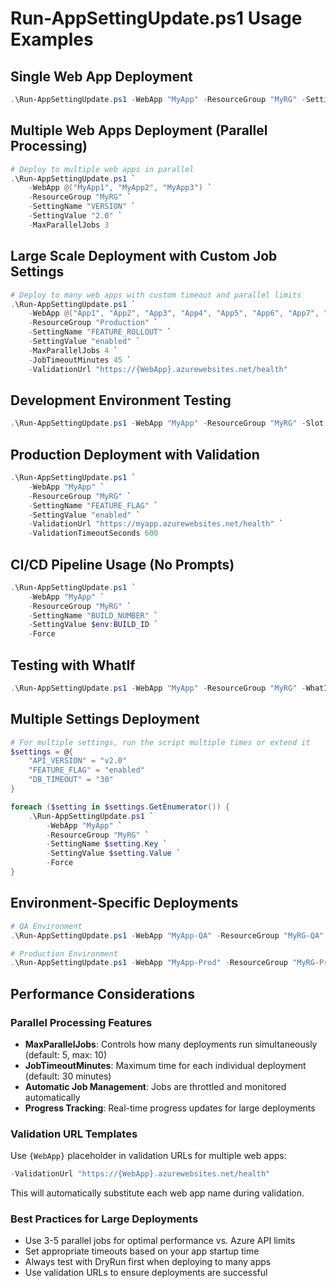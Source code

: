 # Run-AppSettingUpdate.ps1 Usage Examples

## Single Web App Deployment
```powershell
.\Run-AppSettingUpdate.ps1 -WebApp "MyApp" -ResourceGroup "MyRG" -SettingName "API_VERSION" -SettingValue "v2.0"
```

## Multiple Web Apps Deployment (Parallel Processing)
```powershell
# Deploy to multiple web apps in parallel
.\Run-AppSettingUpdate.ps1 `
    -WebApp @("MyApp1", "MyApp2", "MyApp3") `
    -ResourceGroup "MyRG" `
    -SettingName "VERSION" `
    -SettingValue "2.0" `
    -MaxParallelJobs 3
```

## Large Scale Deployment with Custom Job Settings
```powershell
# Deploy to many web apps with custom timeout and parallel limits
.\Run-AppSettingUpdate.ps1 `
    -WebApp @("App1", "App2", "App3", "App4", "App5", "App6", "App7", "App8") `
    -ResourceGroup "Production" `
    -SettingName "FEATURE_ROLLOUT" `
    -SettingValue "enabled" `
    -MaxParallelJobs 4 `
    -JobTimeoutMinutes 45 `
    -ValidationUrl "https://{WebApp}.azurewebsites.net/health"
```

## Development Environment Testing
```powershell
.\Run-AppSettingUpdate.ps1 -WebApp "MyApp" -ResourceGroup "MyRG" -Slot "qa" -DryRun
```

## Production Deployment with Validation
```powershell
.\Run-AppSettingUpdate.ps1 `
    -WebApp "MyApp" `
    -ResourceGroup "MyRG" `
    -SettingName "FEATURE_FLAG" `
    -SettingValue "enabled" `
    -ValidationUrl "https://myapp.azurewebsites.net/health" `
    -ValidationTimeoutSeconds 600
```

## CI/CD Pipeline Usage (No Prompts)
```powershell
.\Run-AppSettingUpdate.ps1 `
    -WebApp "MyApp" `
    -ResourceGroup "MyRG" `
    -SettingName "BUILD_NUMBER" `
    -SettingValue $env:BUILD_ID `
    -Force
```

## Testing with WhatIf
```powershell
.\Run-AppSettingUpdate.ps1 -WebApp "MyApp" -ResourceGroup "MyRG" -WhatIf
```

## Multiple Settings Deployment
```powershell
# For multiple settings, run the script multiple times or extend it
$settings = @{
    "API_VERSION" = "v2.0"
    "FEATURE_FLAG" = "enabled"
    "DB_TIMEOUT" = "30"
}

foreach ($setting in $settings.GetEnumerator()) {
    .\Run-AppSettingUpdate.ps1 `
        -WebApp "MyApp" `
        -ResourceGroup "MyRG" `
        -SettingName $setting.Key `
        -SettingValue $setting.Value `
        -Force
}
```

## Environment-Specific Deployments
```powershell
# QA Environment
.\Run-AppSettingUpdate.ps1 -WebApp "MyApp-QA" -ResourceGroup "MyRG-QA" -Slot "testing"

# Production Environment  
.\Run-AppSettingUpdate.ps1 -WebApp "MyApp-Prod" -ResourceGroup "MyRG-Prod" -Slot "staging"
```

## Performance Considerations

### Parallel Processing Features
- **MaxParallelJobs**: Controls how many deployments run simultaneously (default: 5, max: 10)
- **JobTimeoutMinutes**: Maximum time for each individual deployment (default: 30 minutes)
- **Automatic Job Management**: Jobs are throttled and monitored automatically
- **Progress Tracking**: Real-time progress updates for large deployments

### Validation URL Templates
Use `{WebApp}` placeholder in validation URLs for multiple web apps:
```powershell
-ValidationUrl "https://{WebApp}.azurewebsites.net/health"
```
This will automatically substitute each web app name during validation.

### Best Practices for Large Deployments
- Use 3-5 parallel jobs for optimal performance vs. Azure API limits
- Set appropriate timeouts based on your app startup time
- Always test with DryRun first when deploying to many apps
- Use validation URLs to ensure deployments are successful
